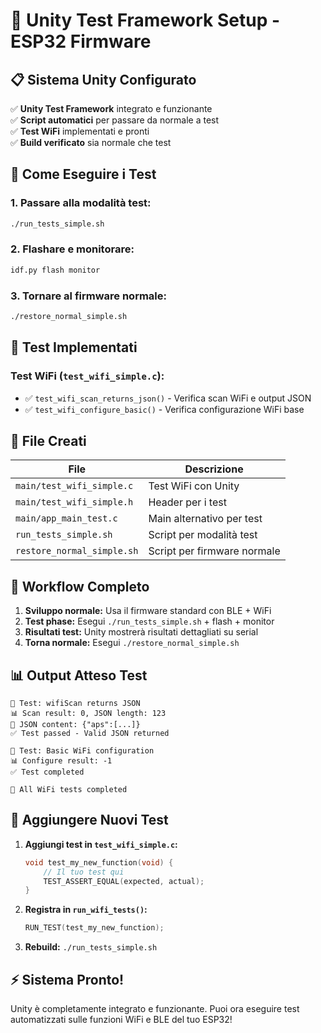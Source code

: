 # 🧪 Unity Test Framework Setup - ESP32 Firmware

## 📋 Sistema Unity Configurato

✅ **Unity Test Framework** integrato e funzionante  
✅ **Script automatici** per passare da normale a test  
✅ **Test WiFi** implementati e pronti  
✅ **Build verificato** sia normale che test

## 🚀 Come Eseguire i Test

### 1. **Passare alla modalità test:**
```bash
./run_tests_simple.sh
```

### 2. **Flashare e monitorare:**
```bash
idf.py flash monitor
```

### 3. **Tornare al firmware normale:**
```bash
./restore_normal_simple.sh
```

## 🧪 Test Implementati

### **Test WiFi (`test_wifi_simple.c`):**
- ✅ `test_wifi_scan_returns_json()` - Verifica scan WiFi e output JSON
- ✅ `test_wifi_configure_basic()` - Verifica configurazione WiFi base

## 📁 File Creati

| File | Descrizione |
|------|------------|
| `main/test_wifi_simple.c` | Test WiFi con Unity |
| `main/test_wifi_simple.h` | Header per i test |
| `main/app_main_test.c` | Main alternativo per test |
| `run_tests_simple.sh` | Script per modalità test |
| `restore_normal_simple.sh` | Script per firmware normale |

## 🔄 Workflow Completo

1. **Sviluppo normale:** Usa il firmware standard con BLE + WiFi
2. **Test phase:** Esegui `./run_tests_simple.sh` + flash + monitor
3. **Risultati test:** Unity mostrerà risultati dettagliati su serial
4. **Torna normale:** Esegui `./restore_normal_simple.sh`

## 📊 Output Atteso Test

```
🧪 Test: wifiScan returns JSON
📊 Scan result: 0, JSON length: 123
📄 JSON content: {"aps":[...]}
✅ Test passed - Valid JSON returned

🧪 Test: Basic WiFi configuration  
📊 Configure result: -1
✅ Test completed

🏁 All WiFi tests completed
```

## 🔧 Aggiungere Nuovi Test

1. **Aggiungi test in `test_wifi_simple.c`:**
   ```c
   void test_my_new_function(void) {
       // Il tuo test qui
       TEST_ASSERT_EQUAL(expected, actual);
   }
   ```

2. **Registra in `run_wifi_tests()`:**
   ```c
   RUN_TEST(test_my_new_function);
   ```

3. **Rebuild:** `./run_tests_simple.sh`

## ⚡ Sistema Pronto!

Unity è completamente integrato e funzionante. Puoi ora eseguire test automatizzati sulle funzioni WiFi e BLE del tuo ESP32!
